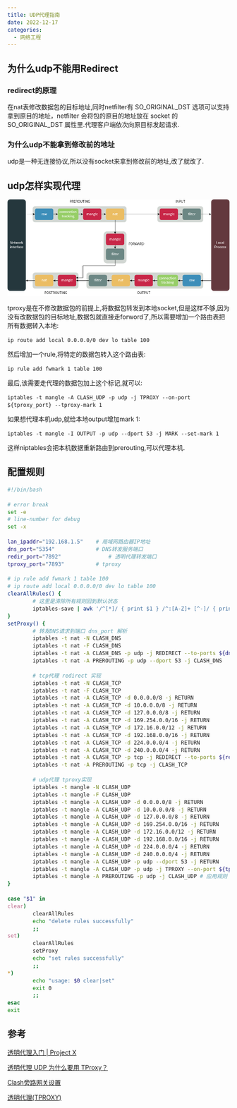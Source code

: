 ```yaml
---
title: UDP代理指南
date: 2022-12-17
categories:
  - 网络工程
---
```


## 为什么udp不能用Redirect

### redirect的原理

在nat表修改数据包的目标地址,同时netfilter有 SO_ORIGINAL_DST 选项可以支持拿到原目的地址，netfilter 会将包的原目的地址放在 socket 的 SO_ORIGINAL_DST 属性里.代理客户端依次向原目标发起请求.

### 为什么udp不能拿到修改前的地址

udp是一种无连接协议,所以没有socket来拿到修改前的地址,改了就改了.

## udp怎样实现代理

![](images/7a4d9a.png)

tproxy是在不修改数据包的前提上,将数据包转发到本地socket,但是这样不够,因为没有改数据包的目标地址,数据包就直接走forword了,所以需要增加一个路由表把所有数据转入本地:

`ip route add local 0.0.0.0/0 dev lo table 100`

然后增加一个rule,将特定的数据包转入这个路由表:

`ip rule add fwmark 1 table 100`

最后,该需要走代理的数据包加上这个标记,就可以:

`iptables -t mangle -A CLASH_UDP -p udp -j TPROXY --on-port ${tproxy_port} --tproxy-mark 1`

如果想代理本机udp,就给本地output增加mark 1:

`iptables -t mangle -I OUTPUT -p udp --dport 53 -j MARK --set-mark 1`

这样niptables会把本机数据重新路由到prerouting,可以代理本机.

## 配置规则

```bash
#!/bin/bash

# error break
set -e
# line-number for debug
set -x

lan_ipaddr="192.168.1.5"	# 局域网路由器IP地址
dns_port="5354"				# DNS转发服务端口
redir_port="7892"				# 透明代理转发端口
tproxy_port="7893"			# tproxy

# ip rule add fwmark 1 table 100
# ip route add local 0.0.0.0/0 dev lo table 100
clearAllRules() {
		# 这里是清除所有规则回到默认状态
		iptables-save | awk '/^[*]/ { print $1 } /^:[A-Z]+ [^-]/ { print $1 " ACCEPT" ; } /COMMIT/ { print $0; }' | iptables-restore
}
setProxy() {
		# 转发DNS请求到端口 dns_port 解析
		iptables -t nat -N CLASH_DNS
		iptables -t nat -F CLASH_DNS
		iptables -t nat -A CLASH_DNS -p udp -j REDIRECT --to-ports ${dns_port}
		iptables -t nat -A PREROUTING -p udp --dport 53 -j CLASH_DNS

		# tcp代理 redirect 实现
		iptables -t nat -N CLASH_TCP
		iptables -t nat -F CLASH_TCP
		iptables -t nat -A CLASH_TCP -d 0.0.0.0/8 -j RETURN
		iptables -t nat -A CLASH_TCP -d 10.0.0.0/8 -j RETURN
		iptables -t nat -A CLASH_TCP -d 127.0.0.0/8 -j RETURN
		iptables -t nat -A CLASH_TCP -d 169.254.0.0/16 -j RETURN
		iptables -t nat -A CLASH_TCP -d 172.16.0.0/12 -j RETURN
		iptables -t nat -A CLASH_TCP -d 192.168.0.0/16 -j RETURN
		iptables -t nat -A CLASH_TCP -d 224.0.0.0/4 -j RETURN
		iptables -t nat -A CLASH_TCP -d 240.0.0.0/4 -j RETURN
		iptables -t nat -A CLASH_TCP -p tcp -j REDIRECT --to-ports ${redir_port}
		iptables -t nat -A PREROUTING -p tcp -j CLASH_TCP

		# udp代理 tproxy实现
		iptables -t mangle -N CLASH_UDP
		iptables -t mangle -F CLASH_UDP
		iptables -t mangle -A CLASH_UDP -d 0.0.0.0/8 -j RETURN
		iptables -t mangle -A CLASH_UDP -d 10.0.0.0/8 -j RETURN
		iptables -t mangle -A CLASH_UDP -d 127.0.0.0/8 -j RETURN
		iptables -t mangle -A CLASH_UDP -d 169.254.0.0/16 -j RETURN
		iptables -t mangle -A CLASH_UDP -d 172.16.0.0/12 -j RETURN
		iptables -t mangle -A CLASH_UDP -d 192.168.0.0/16 -j RETURN
		iptables -t mangle -A CLASH_UDP -d 224.0.0.0/4 -j RETURN
		iptables -t mangle -A CLASH_UDP -d 240.0.0.0/4 -j RETURN
		iptables -t mangle -A CLASH_UDP -p udp --dport 53 -j RETURN
		iptables -t mangle -A CLASH_UDP -p udp -j TPROXY --on-port ${tproxy_port} --tproxy-mark 1
		iptables -t mangle -A PREROUTING -p udp -j CLASH_UDP # 应用规则
}

case "$1" in
clear)
		clearAllRules
		echo "delete rules successfully"
		;;
set)
		clearAllRules
		setProxy
		echo "set rules successfully"
		;;
*)
		echo "usage: $0 clear|set"
		exit 0
		;;
esac
exit
```

## 参考

[透明代理入门 | Project X](https://xtls.github.io/document/level-2/transparent_proxy/transparent_proxy.html#iptables-nftables)

[透明代理 UDP 为什么要用 TProxy？](https://www.jianshu.com/p/5393fb5e2c87)

[Clash旁路网关设置](https://blog.newhanly.com/2020/04/28/clash/)

[透明代理(TPROXY)](https://guide.v2fly.org/app/tproxy.html)
